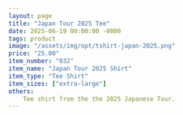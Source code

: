 ```yaml
---
layout: page
title: "Japan Tour 2025 Tee"
date: 2025-06-19 00:00:00 -0000
tags: product
image: "/assets/img/opt/tshirt-japan-2025.png"
price: "25.00"
item_number: "032"
item_name: "Japan Tour 2025 Shirt"
item_type: "Tee Shirt"
item_sizes: ["extra-large"]
others:
    Tee shirt from the the 2025 Japanese Tour.
---
```

